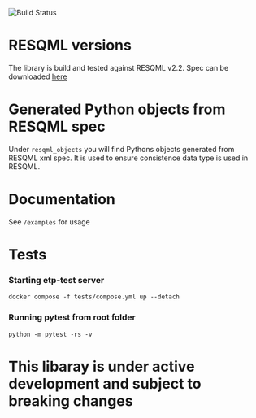 ![Build Status](https://github.com/equinor/pyetp/actions/workflows/ci.yml/badge.svg?branch=main)

# RESQML versions
The library is build and tested against RESQML v2.2. Spec can be downloaded [here](https://publications.opengroup.org/standards/energistics-standards/v231)

# Generated Python objects from RESQML spec
Under `resqml_objects` you will find Pythons objects generated from RESQML xml spec. It is used to ensure consistence data type is used in RESQML.

# Documentation
See `/examples` for usage

# Tests
### Starting etp-test server
`docker compose -f tests/compose.yml up --detach`
### Running pytest from root folder
`python -m pytest -rs -v`

# This libaray is under active development and subject to breaking changes
